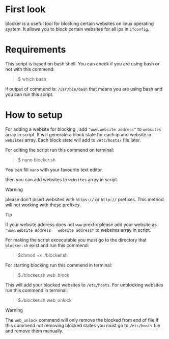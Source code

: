 # First look 
blocker is a useful tool for blocking certain websites on linux operating system. It allows you to block certain websites for all ips in `ifconfig`.

# Requirements
This script is based on bash shell. You can check if you are using bash or not with this commend:
> $ which bash

if output of commend is: `/usr/bin/bash` that means you are using bash and you can run this script.


# How to setup
For adding a website for blocking , add `"www.website address"` to `websites` array in script. It will generate a block state for each ip and website in `websites` array. Each block state will add to `/etc/hosts/` file later. 

For editing the script run this commend on terminal:

> $ nano blocker.sh

You can fill `nano` with your favourite text editor.

then you can add  websites to `websites` array in script.

> [!WARNING]
>  please don't insert websites with `https://` or `http://` prefixes. This method will not working with these prefixes.


> [!TIP]
> If your website address does not `www` prexfix  please add your website as `"www.website address   website address"` to websites array in script.

For making the script excecutable you must go to the directory that `blocker.sh` exist and  run this commend: 

> $chmod +x ./blocker.sh

For starting blocking run this commend in terminal:

> $./blocker.sh web_block

This will add your blocked websites to `/etc/hosts`. For unblocking websites run this commend in terminal:

> $./blocker.sh web_unlock

> [!WARNING]
> The `web_unlock` commend will only remove the blocked from end of file.If this commend not removing blocked states you must go to `/etc/hosts` file and remove them manually.

